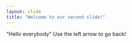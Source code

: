 ```yaml
---
layout: slide
title: "Welcome to our second slide!"
---
```

"Hello everybody"
Use the left arrow to go back!
